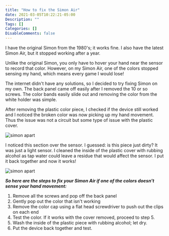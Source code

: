 ```yaml
---
title: "How to fix the Simon Air"
date: 2021-03-05T10:22:21-05:00
Description: ""
Tags: []
Categories: []
DisableComments: false
---
```

I have the original Simon from the 1980's; it works fine. I also have the latest Simon Air, but it stopped working after a year.

Unlike the original Simon, you only have to hover your hand near the sensor to record that color. However, on my Simon Air, one of the colors stopped sensing my hand, which means every game I would lose!

The internet didn't have any solutions, so I decided to try fixing Simon on my own. The back panel came off easily after I removed the 10 or so screws. The color bands easily slide out and removing the color from the white holder was simple.

After removing the plastic color piece, I checked if the device still worked and I noticed the broken color was now picking up my hand movement. Thus the issue was not a circuit but some type of issue with the plastic cover.

![simon apart](/images/simon1.JPG)

I noticed this section over the sensor. I guessed: is this piece just dirty? It was just a light sensor. I cleaned the inside of the plastic cover with rubbing alcohol as tap water could leave a residue that would affect the sensor. I put it back together and now it works!

![simon apart](/images/simon2.JPG)

***So here are the steps to fix your Simon Air if one of the colors doesn't sense your hand movement:***
1. Remove all the screws and pop off the back panel
2. Gently pop out the color that isn't working
3. Remove the color cap using a flat head screwdriver to push out the clips on each end
4. Test the color. If it works with the cover removed, proceed to step 5.
5. Wash the inside of the plastic piece with rubbing alcohol; let dry.
6. Put the device back together and test.
